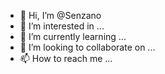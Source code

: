 - 👋 Hi, I’m @Senzano
- 👀 I’m interested in ...
- 🌱 I’m currently learning ...
- 💞️ I’m looking to collaborate on ...
- 📫 How to reach me ...

<!---
Senzano/Senzano is a ✨ special ✨ repository because its `README.md` (this file) appears on your GitHub profile.
You can click the Preview link to take a look at your changes.
--->
